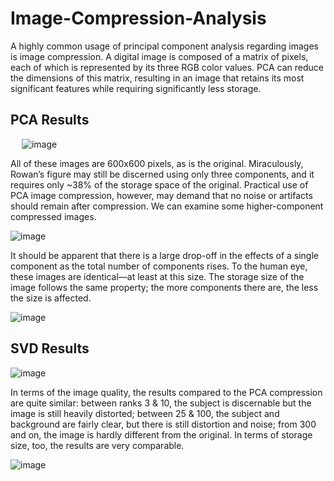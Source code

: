 # Image-Compression-Analysis

A highly common usage of principal component analysis regarding images is image compression. A digital image is composed of a matrix of pixels, each of which is represented by its three RGB color values. PCA can reduce the dimensions of this matrix, resulting in an image that retains its most significant features while requiring significantly less storage. 

## PCA Results
 
![image](https://user-images.githubusercontent.com/55513603/106340387-3ffea400-625f-11eb-93b4-e36370399fa1.png)

All of these images are 600x600 pixels, as is the original. Miraculously, Rowan’s figure may still be discerned using only three components, and it requires only ~38% of the storage space of the original. Practical use of PCA image compression, however, may demand that no noise or artifacts should remain after compression. We can examine some higher-component compressed images. 

![image](https://user-images.githubusercontent.com/55513603/106340400-4db42980-625f-11eb-83f4-83dd9b56c272.png)

It should be apparent that there is a large drop-off in the effects of a single component as the total number of components rises. To the human eye, these images are identical—at least at this size. The storage size of the image follows the same property; the more components there are, the less the size is affected.

![image](https://user-images.githubusercontent.com/55513603/106340415-599feb80-625f-11eb-8ece-7fcc903acc7d.png)



## SVD Results

![image](https://user-images.githubusercontent.com/55513603/106340436-67557100-625f-11eb-8a34-20184e33191a.png)

In terms of the image quality, the results compared to the PCA compression are quite similar: between ranks 3 & 10, the subject is discernable but the image is still heavily distorted; between 25 & 100, the subject and background are fairly clear, but there is still distortion and noise; from 300 and on, the image is hardly different from the original. In terms of storage size, too, the results are very comparable.

![image](https://user-images.githubusercontent.com/55513603/106340456-73d9c980-625f-11eb-91d0-31d258e131b5.png)
